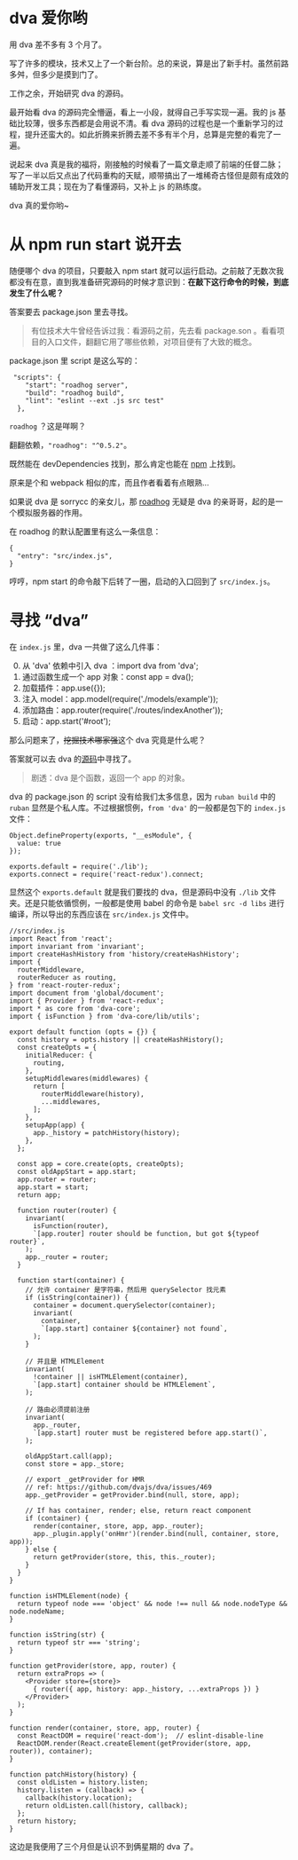 # dva 爱你哟

用 dva 差不多有 3 个月了。

写了许多的模块，技术又上了一个新台阶。总的来说，算是出了新手村。虽然前路多舛，但多少是摸到门了。

工作之余，开始研究 dva 的源码。

最开始看 dva 的源码完全懵逼，看上一小段，就得自己手写实现一遍。我的 js 基础比较薄，很多东西都是会用说不清。看 dva 源码的过程也是一个重新学习的过程，提升还蛮大的。如此折腾来折腾去差不多有半个月，总算是完整的看完了一遍。

说起来 dva 真是我的福将，刚接触的时候看了一篇文章走顺了前端的任督二脉；写了一半以后又点出了代码重构的天赋，顺带搞出了一堆稀奇古怪但是颇有成效的辅助开发工具；现在为了看懂源码，又补上 js 的熟练度。

dva 真的爱你哟~

# 从 npm run start 说开去

随便哪个 dva 的项目，只要敲入 npm start 就可以运行启动。之前敲了无数次我都没有在意，直到我准备研究源码的时候才意识到：**在敲下这行命令的时候，到底发生了什么呢？**

答案要去 package.json 里去寻找。

>有位技术大牛曾经告诉过我：看源码之前，先去看 package.son 。看看项目的入口文件，翻翻它用了哪些依赖，对项目便有了大致的概念。

package.json 里 script 是这么写的：

```
 "scripts": {
    "start": "roadhog server",
    "build": "roadhog build",
    "lint": "eslint --ext .js src test"
  },
```

`roadhog` ？这是咩啊？

翻翻依赖，`"roadhog": "^0.5.2"`。


既然能在 devDependencies 找到，那么肯定也能在 [npm](https://www.npmjs.com/package/roadhog) 上找到。

原来是个和 webpack 相似的库，而且作者看着有点眼熟...

如果说 dva 是 sorrycc 的亲女儿，那 [roadhog](https://github.com/sorrycc/roadhog.git) 无疑是 dva 的亲哥哥，起的是一个模拟服务器的作用。

在 roadhog 的默认配置里有这么一条信息：

```
{
  "entry": "src/index.js",
}
```

哼哼，npm start 的命令敲下后转了一圈，启动的入口回到了 `src/index.js`。

# 寻找 “dva”

在 `index.js` 里，dva 一共做了这么几件事：

0. 从 'dva' 依赖中引入 dva ：import dva from 'dva'; 
1. 通过函数生成一个 app 对象：const app = dva(); 
2. 加载插件：app.use({});
3. 注入 model：app.model(require('./models/example'));
4. 添加路由：app.router(require('./routes/indexAnother'));
5. 启动：app.start('#root');

那么问题来了，~~挖掘技术哪家强~~这个 dva 究竟是什么呢？

答案就可以去 dva 的[源码](https://github.com/dvajs/dva)中寻找了。

> 剧透：dva 是个函数，返回一个 app 的对象。

dva 的 package.json 的 script 没有给我们太多信息，因为 `ruban build` 中的 `ruban` 显然是个私人库。不过根据惯例，`from 'dva'` 的一般都是包下的 `index.js` 文件：
```
Object.defineProperty(exports, "__esModule", {
  value: true
});

exports.default = require('./lib');
exports.connect = require('react-redux').connect;
```

显然这个 `exports.default` 就是我们要找的 dva，但是源码中没有 `./lib` 文件夹。还是只能依循惯例，一般都是使用 babel 的命令是 `babel src -d libs` 进行编译，所以导出的东西应该在 `src/index.js` 文件中。

```
//src/index.js
import React from 'react';
import invariant from 'invariant';
import createHashHistory from 'history/createHashHistory';
import {
  routerMiddleware,
  routerReducer as routing,
} from 'react-router-redux';
import document from 'global/document';
import { Provider } from 'react-redux';
import * as core from 'dva-core';
import { isFunction } from 'dva-core/lib/utils';

export default function (opts = {}) {
  const history = opts.history || createHashHistory();
  const createOpts = {
    initialReducer: {
      routing,
    },
    setupMiddlewares(middlewares) {
      return [
        routerMiddleware(history),
        ...middlewares,
      ];
    },
    setupApp(app) {
      app._history = patchHistory(history);
    },
  };

  const app = core.create(opts, createOpts);
  const oldAppStart = app.start;
  app.router = router;
  app.start = start;
  return app;

  function router(router) {
    invariant(
      isFunction(router),
      `[app.router] router should be function, but got ${typeof router}`,
    );
    app._router = router;
  }

  function start(container) {
    // 允许 container 是字符串，然后用 querySelector 找元素
    if (isString(container)) {
      container = document.querySelector(container);
      invariant(
        container,
        `[app.start] container ${container} not found`,
      );
    }

    // 并且是 HTMLElement
    invariant(
      !container || isHTMLElement(container),
      `[app.start] container should be HTMLElement`,
    );

    // 路由必须提前注册
    invariant(
      app._router,
      `[app.start] router must be registered before app.start()`,
    );

    oldAppStart.call(app);
    const store = app._store;

    // export _getProvider for HMR
    // ref: https://github.com/dvajs/dva/issues/469
    app._getProvider = getProvider.bind(null, store, app);

    // If has container, render; else, return react component
    if (container) {
      render(container, store, app, app._router);
      app._plugin.apply('onHmr')(render.bind(null, container, store, app));
    } else {
      return getProvider(store, this, this._router);
    }
  }
}

function isHTMLElement(node) {
  return typeof node === 'object' && node !== null && node.nodeType && node.nodeName;
}

function isString(str) {
  return typeof str === 'string';
}

function getProvider(store, app, router) {
  return extraProps => (
    <Provider store={store}>
      { router({ app, history: app._history, ...extraProps }) }
    </Provider>
  );
}

function render(container, store, app, router) {
  const ReactDOM = require('react-dom');  // eslint-disable-line
  ReactDOM.render(React.createElement(getProvider(store, app, router)), container);
}

function patchHistory(history) {
  const oldListen = history.listen;
  history.listen = (callback) => {
    callback(history.location);
    return oldListen.call(history, callback);
  };
  return history;
}
```

这边是我便用了三个月但是认识不到俩星期的 dva 了。